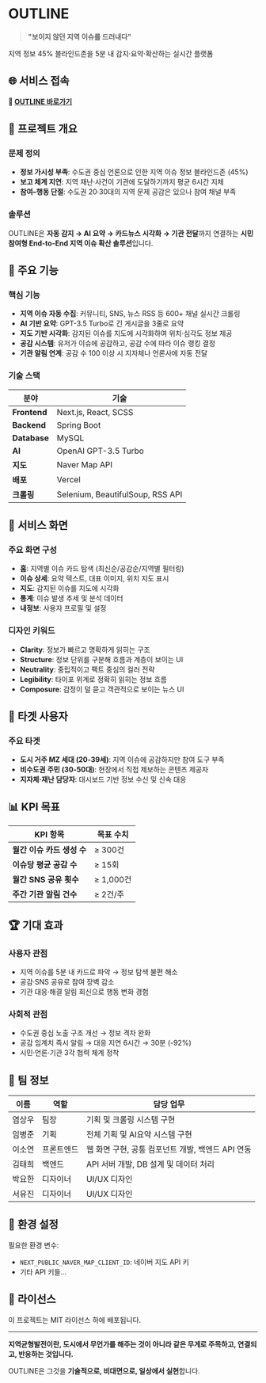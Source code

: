 # OUTLINE

> **"보이지 않던 지역 이슈를 드러내다"**

지역 정보 45% 블라인드존을 5분 내 감지·요약·확산하는 실시간 플랫폼

## 🌐 서비스 접속

**🔗 [OUTLINE 바로가기](https://deepdive-hackathon-outline.vercel.app/)**

## 🚀 프로젝트 개요

### 문제 정의
- **정보 가시성 부족**: 수도권 중심 언론으로 인한 지역 이슈 정보 블라인드존 (45%)
- **보고 체계 지연**: 지역 재난·사건이 기관에 도달하기까지 평균 6시간 지체
- **참여–행동 단절**: 수도권 20‧30대의 지역 문제 공감은 있으나 참여 채널 부족

### 솔루션
OUTLINE은 **자동 감지 → AI 요약 → 카드뉴스 시각화 → 기관 전달**까지 연결하는 **시민 참여형 End-to-End 지역 이슈 확산 솔루션**입니다.

## 🎯 주요 기능

### 핵심 기능
- **지역 이슈 자동 수집**: 커뮤니티, SNS, 뉴스 RSS 등 600+ 채널 실시간 크롤링
- **AI 기반 요약**: GPT-3.5 Turbo로 긴 게시글을 3줄로 요약
- **지도 기반 시각화**: 감지된 이슈를 지도에 시각화하여 위치·심각도 정보 제공
- **공감 시스템**: 유저가 이슈에 공감하고, 공감 수에 따라 이슈 랭킹 결정
- **기관 알림 연계**: 공감 수 100 이상 시 지자체나 언론사에 자동 전달

### 기술 스택
| 분야 | 기술 |
|------|------|
| **Frontend** | Next.js, React, SCSS |
| **Backend** | Spring Boot |
| **Database** | MySQL |
| **AI** | OpenAI GPT-3.5 Turbo |
| **지도** | Naver Map API |
| **배포** | Vercel |
| **크롤링** | Selenium, BeautifulSoup, RSS API |

## 📱 서비스 화면

### 주요 화면 구성
- **홈**: 지역별 이슈 카드 탐색 (최신순/공감순/지역별 필터링)
- **이슈 상세**: 요약 텍스트, 대표 이미지, 위치 지도 표시
- **지도**: 감지된 이슈를 지도에 시각화
- **통계**: 이슈 발생 추세 및 분석 데이터
- **내정보**: 사용자 프로필 및 설정

### 디자인 키워드
- **Clarity**: 정보가 빠르고 명확하게 읽히는 구조
- **Structure**: 정보 단위를 구분해 흐름과 계층이 보이는 UI
- **Neutrality**: 중립적이고 팩트 중심의 컬러 전략
- **Legibility**: 타이포 위계로 정확히 읽히는 정보 흐름
- **Composure**: 감정이 덜 묻고 객관적으로 보이는 뉴스 UI

## 🎯 타겟 사용자

### 주요 타겟
- **도시 거주 MZ 세대 (20-39세)**: 지역 이슈에 공감하지만 참여 도구 부족
- **비수도권 주민 (30-50대)**: 현장에서 직접 제보하는 콘텐츠 제공자
- **지자체·재난 담당자**: 대시보드 기반 정보 수신 및 신속 대응

## 📊 KPI 목표

| KPI 항목 | 목표 수치 |
|----------|-----------|
| **월간 이슈 카드 생성 수** | ≥ 300건 |
| **이슈당 평균 공감 수** | ≥ 15회 |
| **월간 SNS 공유 횟수** | ≥ 1,000건 |
| **주간 기관 알림 건수** | ≥ 2건/주 |

## 🏆 기대 효과

### 사용자 관점
- 지역 이슈를 5분 내 카드로 파악 → 정보 탐색 불편 해소
- 공감·SNS 공유로 참여 장벽 감소
- 기관 대응·해결 알림 회신으로 행동 변화 경험

### 사회적 관점
- 수도권 중심 노출 구조 개선 → 정보 격차 완화
- 공감 임계치 즉시 알림 → 대응 지연 6시간 → 30분 (-92%)
- 시민·언론·기관 3각 협력 체계 정착

## 👥 팀 정보

| 이름 | 역할 | 담당 업무 |
|------|------|-----------|
| 염상우 | 팀장 | 기획 및 크롤링 시스템 구현 |
| 임병준 | 기획 | 전체 기획 및 AI요약 시스템 구현 |
| 이소연 | 프론트엔드 | 웹 화면 구현, 공통 컴포넌트 개발, 백엔드 API 연동 |
| 김태희 | 백엔드 | API 서버 개발, DB 설계 및 데이터 처리 |
| 박요한 | 디자이너 | UI/UX 디자인 |
| 서유진 | 디자이너 | UI/UX 디자인 |

## 🔧 환경 설정

필요한 환경 변수:
- `NEXT_PUBLIC_NAVER_MAP_CLIENT_ID`: 네이버 지도 API 키
- 기타 API 키들...

## 📄 라이선스

이 프로젝트는 MIT 라이선스 하에 배포됩니다.

---

**지역균형발전이란, 도시에서 무언가를 해주는 것이 아니라 같은 무게로 주목하고, 연결되고, 반응하는 것입니다.**

OUTLINE은 그것을 **기술적으로, 비대면으로, 일상에서 실현**합니다.
